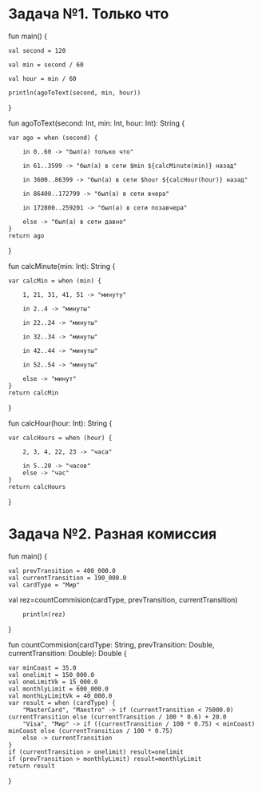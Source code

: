 # Задача №1. Только что

fun main() {

    val second = 120
    
    val min = second / 60
    
    val hour = min / 60

    println(agoToText(second, min, hour))

}

fun agoToText(second: Int, min: Int, hour: Int): String {

    var ago = when (second) {
    
        in 0..60 -> "был(а) только что"
        
        in 61..3599 -> "был(а) в сети $min ${calcMinute(min)} назад"
        
        in 3600..86399 -> "был(а) в сети $hour ${calcHour(hour)} назад"
        
        in 86400..172799 -> "был(а) в сети вчера"
        
        in 172800..259201 -> "был(а) в сети позавчера"
        
        else -> "был(а) в сети давно"
    }
    return ago
}

fun calcMinute(min: Int): String {

    var calcMin = when (min) {
    
        1, 21, 31, 41, 51 -> "минуту"
        
        in 2..4 -> "минуты"
        
        in 22..24 -> "минуты"
        
        in 32..34 -> "минуты"
        
        in 42..44 -> "минуты"
        
        in 52..54 -> "минуты"
        
        else -> "минут"
    }
    return calcMin
}

fun calcHour(hour: Int): String {

    var calcHours = when (hour) {
    
        2, 3, 4, 22, 23 -> "часа"
        
        in 5..20 -> "часов"
        else -> "час"
    }
    return calcHours
}

# Задача №2. Разная комиссия

fun main() {

    val prevTransition = 400_000.0
    val currentTransition = 190_000.0
    val cardType = "Мир"

   val rez=countCommision(cardType, prevTransition, currentTransition)   

        println(rez)

}


fun countCommision(cardType: String, prevTransition: Double, currentTransition: Double): Double {

    var minCoast = 35.0
    val onelimit = 150_000.0
    val oneLimitVk = 15_000.0
    val monthlyLimit = 600_000.0
    val monthLyLimitVk = 40_000.0
    var result = when (cardType) {
        "MasterCard", "Maestro" -> if (currentTransition < 75000.0) currentTransition else (currentTransition / 100 * 0.6) + 20.0
        "Visa", "Мир" -> if ((currentTransition / 100 * 0.75) < minCoast) minCoast else (currentTransition / 100 * 0.75)
        else -> currentTransition
    }
    if (currentTransition > onelimit) result=onelimit
    if (prevTransition > monthlyLimit) result=monthlyLimit
    return result
}
